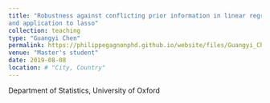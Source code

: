```yaml
---
title: "Robustness against conflicting prior information in linear regression
and application to lasso"
collection: teaching
type: "Guangyi Chen"
permalink: https://philippegagnonphd.github.io/website/files/Guangyi_Chen_MSc_Statistical_Science_dissertation.pdf
venue: "Master's student"
date: 2019-08-08
location: # "City, Country"
---
```


Department of Statistics, University of Oxford
